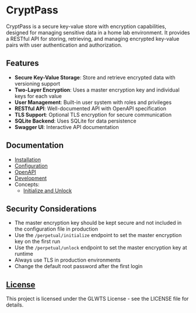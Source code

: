 # CryptPass

CryptPass is a secure key-value store with encryption capabilities, designed for managing sensitive data in a home lab
environment. It provides a RESTful API for storing, retrieving, and managing encrypted key-value pairs with user
authentication and authorization.

## Features

- **Secure Key-Value Storage**: Store and retrieve encrypted data with versioning support
- **Two-Layer Encryption**: Uses a master encryption key and individual keys for each value
- **User Management**: Built-in user system with roles and privileges
- **RESTful API**: Well-documented API with OpenAPI specification
- **TLS Support**: Optional TLS encryption for secure communication
- **SQLite Backend**: Uses SQLite for data persistence
- **Swagger UI**: Interactive API documentation

## Documentation

- [Installation](docs/Installation.md)
- [Configuration](docs/Configuration.md)
- [OpenAPI](docs/OpenAPI.yaml)
- [Development](docs/Development.md)
- Concepts:
  - [Initialize and Unlock](docs/Concepts/Initialize_and_Unlock.md)

## Security Considerations

- The master encryption key should be kept secure and not included in the configuration file in production
- Use the `/perpetual/initialize` endpoint to set the master encryption key on the first run
- Use the `/perpetual/unlock` endpoint to set the master encryption key at runtime
- Always use TLS in production environments
- Change the default root password after the first login

## [License](LICENSE)

This project is licensed under the GLWTS License - see the LICENSE file for details.
